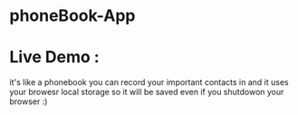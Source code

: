 # phoneBook-App
# Live Demo :
it's like a phonebook you can record your important contacts in and it uses your browesr local storage so it will be saved even if you shutdowon your browser :) 
